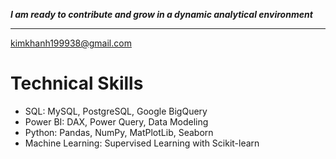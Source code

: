  ***I am ready to contribute and grow in a dynamic analytical environment***
 ***
 kimkhanh199938@gmail.com

 # Technical Skills
- SQL: MySQL, PostgreSQL, Google BigQuery
- Power BI: DAX, Power Query, Data Modeling
- Python: Pandas, NumPy, MatPlotLib, Seaborn
- Machine Learning: Supervised Learning with Scikit-learn

